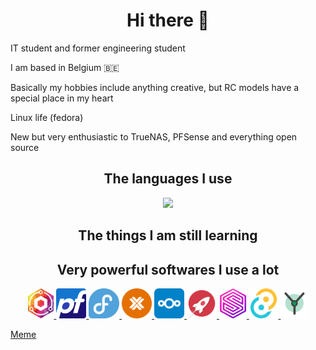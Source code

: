 <h1 align="center"> Hi there 👋 </h1>

IT student and former engineering student

I am based in Belgium 🇧🇪

Basically my hobbies include anything creative, but RC models have a special place in my heart

Linux life (fedora)

New but very enthusiastic to TrueNAS, PFSense and everything open source

<h2 align="center"> The languages I use </h2>
<p align="center">
  <a href="https://youtu.be/dQw4w9WgXcQ">
    <img src="https://skillicons.dev/icons?i=html,css,md,bash,rust,ts" />
  </a>
</p>
<h2 align="center"> The things I am still learning </h2>

<h2 align="center">Very powerful softwares I use a lot</h2>

<p align="center">
  <a href="https://nginxproxymanager.com/">
    <img src="npm.svg" style="height:3rem;">
  </a>
  <a href="https://www.pfsense.org/">
    <img src="pfsense.svg" style="height:3rem;">
  </a>
  <a href="https://fedoraproject.org/">
    <img src="fedora.svg" style="height:3rem;">
  </a>
  <a href="https://www.proxmox.com">
    <img src="proxmox.svg" style="height:3rem;">
  </a>
    <a href="https://nextcloud.com/">
    <img src="nextcloud.svg" style="height:3rem;">
  </a>
  <a href="https://rocket.rs/">
    <img src="rocket.png" style="height:3rem;">
  </a>
    <a href="https://surrealdb.com/">
    <img src="surrealdb.png" style="height:3rem;">
  </a>
    <a href="https://tauri.app/">
    <img src="tauri.svg" style="height:3rem;">
  </a>
    <a href="https://yew.rs/">
    <img src="yew.svg" style="height:3rem;">
  </a>
  
</p>


[Meme](https://youtu.be/-OaUsqQWC9Y?t=16)


